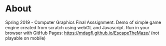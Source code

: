 # About
Spring 2019 - Computer Graphics Final Asssignment. Demo of simple game engine created from scratch using webGL and Javascript. Run in your browser with GitHub Pages: https://mdagfl.github.io/EscapeTheMaze/ (not playable on mobile)
